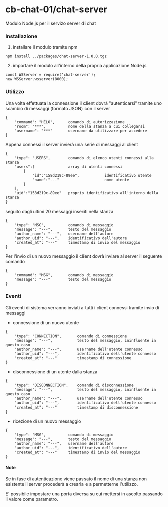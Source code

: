 # cb-chat-01/chat-server

Modulo Node.js per il servizo server di chat

### Installazione

1. installare il modulo tramite npm  
```
npm install ../packages/chat-server-1.0.0.tgz
```

2. importare il modulo all'interno della propria applicazione Node.js  
```
const WSServer = require('chat-server');
new WSServer.wsserver(8000);
```

### Utilizzo

Una volta effettuata la connessione il client dovrà "autenticarsi" tramite uno scambio di messaggi (formato JSON) con il server

```
{
    "command": "HELO",      comando di autorizzazione
    "room": "***",          nome della stanza a cui collegarsi
    "username": "***"       username da utilizzare per accedere
}
```

Appena connessi il server invierà una serie di messaggi al client

```
{
    "type": "USERS",        comando di elenco utenti connessi alla stanza
    "users":[               array di utenti connessi
        {
            "id":"158d219c-89ee",           identificativo utente
            "name":"---"                    nome utente
        }
    ],
    "uid":"158d219c-89ee"   proprio identificativo all'interno della stanza
}
```

seguito dagli ultimi 20 messaggi inseriti nella stanza

```
{
    "type": "MSG",          comando di messaggio
    "message": "---",       testo del messaggio
    "author_name": "---",   username dell'autore
    "author_uid": "---",    identificativo dell'autore
    "created_at": "---"     timestamp di invio del messaggio
}
```

Per l'invio di un nuovo messaggio il client dovrà inviare al server il seguente comando

```
{
    "command": "MSG",       comando di messaggio
    "message": "---"        testo del messaggio
}
```

### Eventi

Gli eventi di sistema verranno inviati a tutti i client connessi tramite invio di messaggi

* connessione di un nuovo utente
```
{
    "type": "CONNECTION",       comando di connessione
    "message": "---",           testo del messaggio, ininfluente in questo caso
    "author_name": "---",       username dell'utente connesso
    "author_uid": "---",        identificativo dell'utente connesso
    "created_at": "---"         timestamp di connessione
}
```

* disconnessione di un utente dalla stanza
```
{
    "type": "DISCONNECTION",    comando di disconnessione
    "message": "---",           testo del messaggio, ininfluente in questo caso
    "author_name": "---",       username dell'utente connesso
    "author_uid": "---",        identificativo dell'utente connesso
    "created_at": "---"         timestamp di disconnessione
}
```

* ricezione di un nuovo messaggio
```
{
    "type": "MSG",          comando di messaggio
    "message": "---",       testo del messaggio
    "author_name": "---",   username dell'autore
    "author_uid": "---",    identificativo dell'autore
    "created_at": "---"     timestamp di invio del messaggio
}
```

#### Note

Se in fase di autenticazione viene passato il nome di una stanza non esistente il server procederà a crearla e a permetterne l'utilizzo.

E' possibile impostare una porta diversa su cui mettersi in ascolto passando il valore come parametro.